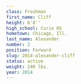 ```yaml
---
class: Freshman
first_name: Cliff
height: 6'8''
high_school: Curie HS
hometown: Chicago, Ill.
last_name: Alexander
number: 2
position: Forward
slug: 2014-alexander-cliff
status: active
weight: 240 lbs.
year: 2014
---
```

